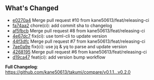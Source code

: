 ## What's Changed

- [e0270a4](https://github.com/kane50613/takumi/commit/e0270a4b5a71149fc378db4bda5db1abd14e3e19) Merge pull request #10 from kane50613/feat/releasing-ci
- [fa74aa2](https://github.com/kane50613/takumi/commit/fa74aa2c668b9b0b49456cd9c1603c76dbcbdea1) chore(ci): add commit sha to changelog
- [af5fbcb](https://github.com/kane50613/takumi/commit/af5fbcb4ad3f37fe183ef6b72e88ec50d009fded) Merge pull request #8 from kane50613/feat/releasing-ci
- [4e67dc7](https://github.com/kane50613/takumi/commit/4e67dc7cc3d0c7f46573d960edf3da40eabf419d) fix(ci): use toml-cli to update version
- [44f3dfc](https://github.com/kane50613/takumi/commit/44f3dfc7a0cc0f0d514b637d286f3344ff8a8a2e) Merge pull request #7 from kane50613/feat/releasing-ci
- [7ae0a9e](https://github.com/kane50613/takumi/commit/7ae0a9e43fba5514ff4ff33d7ca81e05483784d4) fix(ci): use jq & yq to parse and update version
- [4268195](https://github.com/kane50613/takumi/commit/4268195360a4bc476e93d7c3432c4e72a957b2cc) Merge pull request #6 from kane50613/feat/releasing-ci
- [d19ca47](https://github.com/kane50613/takumi/commit/d19ca47dd51e4c6ea85f3847dd6070845f56b8ff) feat(ci): add version bump workflow

**Full Changelog**: https://github.com/kane50613/takumi/compare/v0.1.1...v0.2.0
